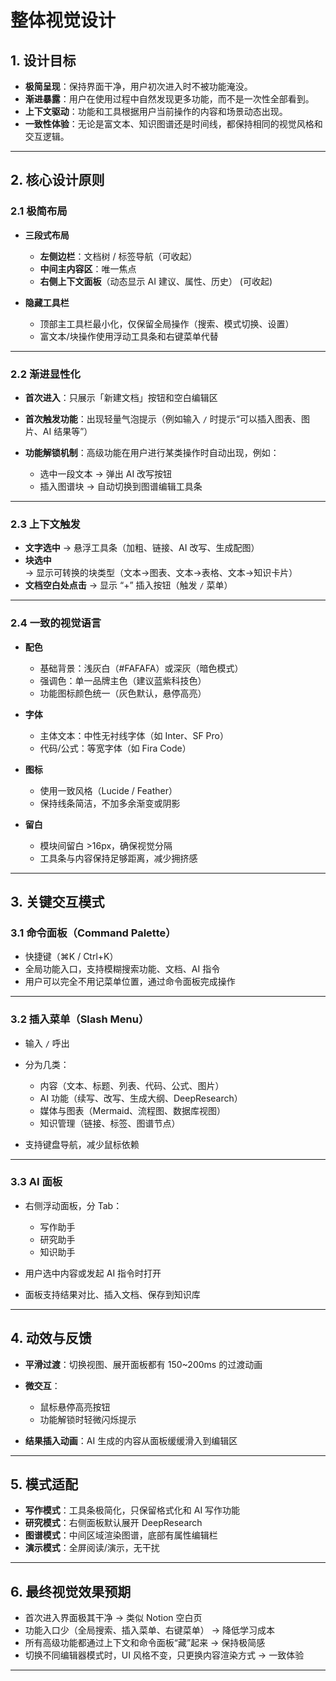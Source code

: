 # 整体视觉设计

## **1. 设计目标**

* **极简呈现**：保持界面干净，用户初次进入时不被功能淹没。
* **渐进暴露**：用户在使用过程中自然发现更多功能，而不是一次性全部看到。
* **上下文驱动**：功能和工具根据用户当前操作的内容和场景动态出现。
* **一致性体验**：无论是富文本、知识图谱还是时间线，都保持相同的视觉风格和交互逻辑。

---

## **2. 核心设计原则**

### **2.1 极简布局**

* **三段式布局**

  * **左侧边栏**：文档树 / 标签导航（可收起）
  * **中间主内容区**：唯一焦点
  * **右侧上下文面板**（动态显示 AI 建议、属性、历史） (可收起)
* **隐藏工具栏**

  * 顶部主工具栏最小化，仅保留全局操作（搜索、模式切换、设置）
  * 富文本/块操作使用浮动工具条和右键菜单代替

---

### **2.2 渐进显性化**

* **首次进入**：只展示「新建文档」按钮和空白编辑区
* **首次触发功能**：出现轻量气泡提示（例如输入 `/` 时提示“可以插入图表、图片、AI 结果等”）
* **功能解锁机制**：高级功能在用户进行某类操作时自动出现，例如：

  * 选中一段文本 → 弹出 AI 改写按钮
  * 插入图谱块 → 自动切换到图谱编辑工具条

---

### **2.3 上下文触发**

* **文字选中** → 悬浮工具条（加粗、链接、AI 改写、生成配图）
* **块选中** → 显示可转换的块类型（文本→图表、文本→表格、文本→知识卡片）
* **文档空白处点击** → 显示 “+” 插入按钮（触发 `/` 菜单）

---

### **2.4 一致的视觉语言**

* **配色**

  * 基础背景：浅灰白（#FAFAFA）或深灰（暗色模式）
  * 强调色：单一品牌主色（建议蓝紫科技色）
  * 功能图标颜色统一（灰色默认，悬停高亮）
* **字体**

  * 主体文本：中性无衬线字体（如 Inter、SF Pro）
  * 代码/公式：等宽字体（如 Fira Code）
* **图标**

  * 使用一致风格（Lucide / Feather）
  * 保持线条简洁，不加多余渐变或阴影
* **留白**

  * 模块间留白 >16px，确保视觉分隔
  * 工具条与内容保持足够距离，减少拥挤感

---

## **3. 关键交互模式**

### **3.1 命令面板（Command Palette）**

* 快捷键（⌘K / Ctrl+K）
* 全局功能入口，支持模糊搜索功能、文档、AI 指令
* 用户可以完全不用记菜单位置，通过命令面板完成操作

---

### **3.2 插入菜单（Slash Menu）**

* 输入 `/` 呼出
* 分为几类：

  * 内容（文本、标题、列表、代码、公式、图片）
  * AI 功能（续写、改写、生成大纲、DeepResearch）
  * 媒体与图表（Mermaid、流程图、数据库视图）
  * 知识管理（链接、标签、图谱节点）
* 支持键盘导航，减少鼠标依赖

---

### **3.3 AI 面板**

* 右侧浮动面板，分 Tab：

  * 写作助手
  * 研究助手
  * 知识助手
* 用户选中内容或发起 AI 指令时打开
* 面板支持结果对比、插入文档、保存到知识库

---

## **4. 动效与反馈**

* **平滑过渡**：切换视图、展开面板都有 150\~200ms 的过渡动画
* **微交互**：

  * 鼠标悬停高亮按钮
  * 功能解锁时轻微闪烁提示
* **结果插入动画**：AI 生成的内容从面板缓缓滑入到编辑区

---

## **5. 模式适配**

* **写作模式**：工具条极简化，只保留格式化和 AI 写作功能
* **研究模式**：右侧面板默认展开 DeepResearch
* **图谱模式**：中间区域渲染图谱，底部有属性编辑栏
* **演示模式**：全屏阅读/演示，无干扰

---

## **6. 最终视觉效果预期**

* 首次进入界面极其干净 → 类似 Notion 空白页
* 功能入口少（全局搜索、插入菜单、右键菜单） → 降低学习成本
* 所有高级功能都通过上下文和命令面板“藏”起来 → 保持极简感
* 切换不同编辑器模式时，UI 风格不变，只更换内容渲染方式 → 一致体验

---


